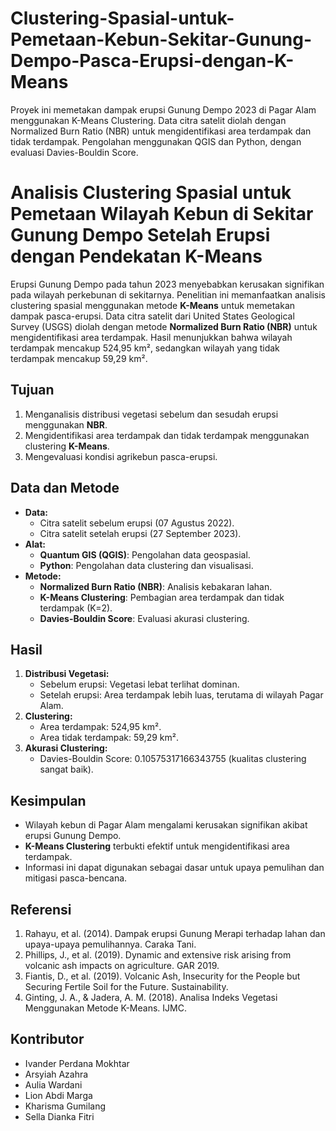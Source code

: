 # Clustering-Spasial-untuk-Pemetaan-Kebun-Sekitar-Gunung-Dempo-Pasca-Erupsi-dengan-K-Means
 Proyek ini memetakan dampak erupsi Gunung Dempo 2023 di Pagar Alam menggunakan K-Means Clustering. Data citra satelit diolah dengan Normalized Burn Ratio (NBR) untuk mengidentifikasi area terdampak dan tidak terdampak. Pengolahan menggunakan QGIS dan Python, dengan evaluasi Davies-Bouldin Score.

# Analisis Clustering Spasial untuk Pemetaan Wilayah Kebun di Sekitar Gunung Dempo Setelah Erupsi dengan Pendekatan K-Means


Erupsi Gunung Dempo pada tahun 2023 menyebabkan kerusakan signifikan pada wilayah perkebunan di sekitarnya. Penelitian ini memanfaatkan analisis clustering spasial menggunakan metode **K-Means** untuk memetakan dampak pasca-erupsi. Data citra satelit dari United States Geological Survey (USGS) diolah dengan metode **Normalized Burn Ratio (NBR)** untuk mengidentifikasi area terdampak. Hasil menunjukkan bahwa wilayah terdampak mencakup 524,95 km², sedangkan wilayah yang tidak terdampak mencakup 59,29 km². 

## Tujuan
1. Menganalisis distribusi vegetasi sebelum dan sesudah erupsi menggunakan **NBR**.
2. Mengidentifikasi area terdampak dan tidak terdampak menggunakan clustering **K-Means**.
3. Mengevaluasi kondisi agrikebun pasca-erupsi.

## Data dan Metode
- **Data:** 
  - Citra satelit sebelum erupsi (07 Agustus 2022).
  - Citra satelit setelah erupsi (27 September 2023).
- **Alat:** 
  - **Quantum GIS (QGIS)**: Pengolahan data geospasial.
  - **Python**: Pengolahan data clustering dan visualisasi.
- **Metode:** 
  - **Normalized Burn Ratio (NBR)**: Analisis kebakaran lahan.
  - **K-Means Clustering**: Pembagian area terdampak dan tidak terdampak (K=2).
  - **Davies-Bouldin Score**: Evaluasi akurasi clustering.

## Hasil
1. **Distribusi Vegetasi:**
   - Sebelum erupsi: Vegetasi lebat terlihat dominan.
   - Setelah erupsi: Area terdampak lebih luas, terutama di wilayah Pagar Alam.
2. **Clustering:**
   - Area terdampak: 524,95 km².
   - Area tidak terdampak: 59,29 km².
3. **Akurasi Clustering:**
   - Davies-Bouldin Score: 0.10575317166343755 (kualitas clustering sangat baik).

## Kesimpulan
- Wilayah kebun di Pagar Alam mengalami kerusakan signifikan akibat erupsi Gunung Dempo.
- **K-Means Clustering** terbukti efektif untuk mengidentifikasi area terdampak.
- Informasi ini dapat digunakan sebagai dasar untuk upaya pemulihan dan mitigasi pasca-bencana.

## Referensi
1. Rahayu, et al. (2014). Dampak erupsi Gunung Merapi terhadap lahan dan upaya-upaya pemulihannya. Caraka Tani.
2. Phillips, J., et al. (2019). Dynamic and extensive risk arising from volcanic ash impacts on agriculture. GAR 2019.
3. Fiantis, D., et al. (2019). Volcanic Ash, Insecurity for the People but Securing Fertile Soil for the Future. Sustainability.
4. Ginting, J. A., & Jadera, A. M. (2018). Analisa Indeks Vegetasi Menggunakan Metode K-Means. IJMC.

## Kontributor
- Ivander Perdana Mokhtar
- Arsyiah Azahra
- Aulia Wardani 
- Lion Abdi Marga
- Kharisma Gumilang
- Sella Dianka Fitri
